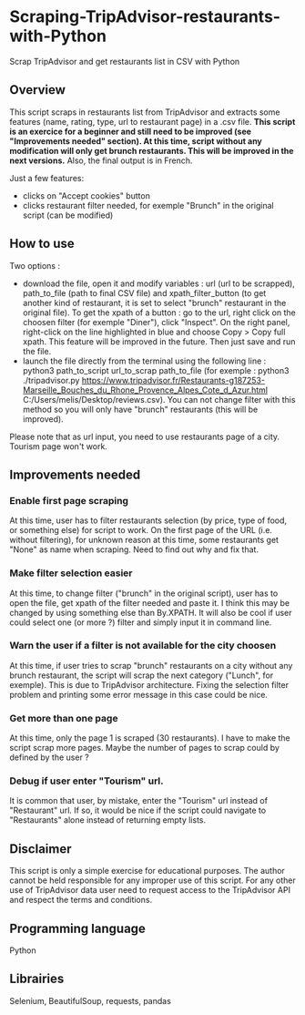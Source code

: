 # Scraping-TripAdvisor-restaurants-with-Python
Scrap TripAdvisor and get restaurants list in CSV with Python 

## Overview
This script scraps in restaurants list from TripAdvisor and extracts some features (name, rating, type, url to restaurant page) in a .csv file. **This script is an exercice for a beginner and still need to be improved (see "Improvements needed" section). At this time, script without any modification will only get brunch restaurants. This will be improved in the next versions.** Also, the final output is in French. 

Just a few features:
- clicks on "Accept cookies" button
- clicks restaurant filter needed, for exemple "Brunch" in the original script (can be modified)

## How to use
Two options :
- download the file, open it and modify variables : url (url to be scrapped), path_to_file (path to final CSV file) and xpath_filter_button (to get another kind of restaurant, it is set to select "brunch" restaurant in the original file). To get the xpath of a button : go to the url, right click on the choosen filter (for exemple "Diner"), click "Inspect". On the right panel, right-click on the line highlighted in blue and choose Copy > Copy full xpath. This feature will be improved in the future. Then just save and run the file.
- launch the file directly from the terminal using the following line : python3 path_to_script url_to_scrap path_to_file (for exemple : python3 ./tripadvisor.py https://www.tripadvisor.fr/Restaurants-g187253-Marseille_Bouches_du_Rhone_Provence_Alpes_Cote_d_Azur.html C:/Users/melis/Desktop/reviews.csv). You can not change filter with this method so you will only have "brunch" restaurants (this will be improved).

Please note that as url input, you need to use restaurants page of a city. Tourism page won't work.

## Improvements needed

### Enable first page scraping
At this time, user has to filter restaurants selection (by price, type of food, or something else) for script to work. On the first page of the URL (i.e. without filtering), for unknown reason at this time, some restaurants get "None" as name when scraping. Need to find out why and fix that.

### Make filter selection easier
At this time, to change filter ("brunch" in the original script), user has to open the file, get xpath of the filter needed and paste it. I think this may be changed by using something else than By.XPATH. It will also be cool if user could select one (or more ?) filter and simply input it in command line.

### Warn the user if a filter is not available for the city choosen
At this time, if user tries to scrap "brunch" restaurants on a city without any brunch restaurant, the script will scrap the next category ("Lunch", for exemple). This is due to TripAdvisor architecture. Fixing the selection filter problem and printing some error message in this case could be nice.

### Get more than one page
At this time, only the page 1 is scraped (30 restaurants). I have to make the script scrap more pages. Maybe the number of pages to scrap could by defined by the user ?

### Debug if user enter "Tourism" url.
It is common that user, by mistake, enter the "Tourism" url instead of "Restaurant" url. If so, it would be nice if the script could navigate to "Restaurants" alone instead of returning empty lists.

## Disclaimer
This script is only a simple exercise for educational purposes. The author cannot be held responsible for any improper use of this script. For any other use of TripAdvisor data user need to request access to the TripAdvisor API and respect the terms and conditions.

## Programming language
Python

## Librairies
Selenium, BeautifulSoup, requests, pandas
